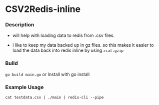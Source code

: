 # CSV2Redis-inline

### Description

- will help with loading data to redis from .csv files.

- i like to keep my data backed up in gz files. so this makes it easier to load the data back into redis inline by using `zcat.gzip`

### Build

`go build main.go`
or 
Install with 
go install

### Example Usage

`cat testdata.csv | ./main | redis-cli --pipe`